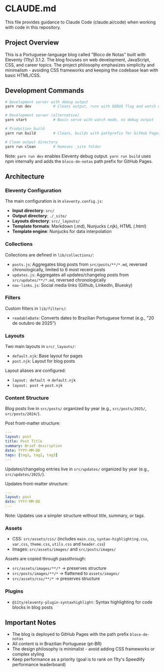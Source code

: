 # CLAUDE.md

This file provides guidance to Claude Code (claude.ai/code) when working with code in this repository.

## Project Overview

This is a Portuguese-language blog called "Bloco de Notas" built with Eleventy (11ty) 3.1.2. The blog focuses on web development, JavaScript, CSS, and career topics. The project philosophy emphasizes simplicity and minimalism - avoiding CSS frameworks and keeping the codebase lean with basic HTML/CSS.

## Development Commands

```bash
# Development server with debug output
yarn run dev          # Cleans output, runs with DEBUG flag and watch mode

# Development server (alternative)
yarn start            # Basic serve with watch mode, no debug output

# Production build
yarn run build        # Cleans, builds with pathprefix for GitHub Pages deployment

# Clean output directory
yarn run clean        # Removes _site folder
```

Note: `yarn run dev` enables Eleventy debug output. `yarn run build` uses npm internally and adds the `bloco-de-notas` path prefix for GitHub Pages.

## Architecture

### Eleventy Configuration

The main configuration is in `eleventy.config.js`:

- **Input directory**: `src/`
- **Output directory**: `./_site/`
- **Layouts directory**: `src/_layouts/`
- **Template formats**: Markdown (.md), Nunjucks (.njk), HTML (.html)
- **Template engine**: Nunjucks for data interpolation

### Collections

Collections are defined in `lib/collections/`:

- `posts.js`: Aggregates blog posts from `src/posts/**/*.md`, reversed chronologically, limited to 6 most recent posts
- `updates.js`: Aggregates all updates/changelog posts from `src/updates/**/*.md`, reversed chronologically
- `nav-links.js`: Social media links (Github, LinkedIn, Bluesky)

### Filters

Custom filters in `lib/filters/`:

- `readableDate`: Converts dates to Brazilian Portuguese format (e.g., "20 de outubro de 2025")

### Layouts

Two main layouts in `src/_layouts/`:

- `default.njk`: Base layout for pages
- `post.njk`: Layout for blog posts

Layout aliases are configured:

- `layout: default` → `default.njk`
- `layout: post` → `post.njk`

### Content Structure

Blog posts live in `src/posts/` organized by year (e.g., `src/posts/2025/`, `src/posts/2024/`).

Post front-matter structure:

```yaml
---
layout: post
title: Post Title
summary: Brief description
date: YYYY-MM-DD
tags: [tag1, tag2, tag3]
---
```

Updates/changelog entries live in `src/updates/` organized by year (e.g., `src/updates/2025/`).

Updates front-matter structure:

```yaml
---
layout: post
date: YYYY-MM-DD
---
```

Note: Updates use a simpler structure without title, summary, or tags.

### Assets

- CSS: `src/assets/css/` (includes `main.css`, `syntax-highlighting.css`, `var.css`, `theme.css`, `utils.css` and `header.css`)
- Images: `src/assets/images/` and `src/posts/images/`

Assets are copied through passthrough:

- `src/assets/images/**/*` → preserves structure
- `src/posts/images/**/*` → flattened to `assets/images/`
- `src/assets/css/**/*` → preserves structure

### Plugins

- `@11ty/eleventy-plugin-syntaxhighlight`: Syntax highlighting for code blocks in blog posts

## Important Notes

- The blog is deployed to GitHub Pages with the path prefix `bloco-de-notas`
- All content is in Brazilian Portuguese (pt-BR)
- The design philosophy is minimalist - avoid adding CSS frameworks or complex styling
- Keep performance as a priority (goal is to rank on 11ty's Speedlify performance leaderboard)
